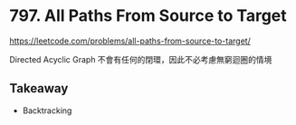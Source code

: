 # 797. All Paths From Source to Target

<https://leetcode.com/problems/all-paths-from-source-to-target/>

Directed Acyclic Graph 不會有任何的閉環，因此不必考慮無窮迴圈的情境

## Takeaway

- Backtracking
